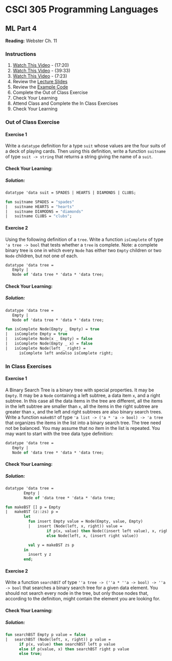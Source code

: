 # CSCI 305 Programming Languages

## ML Part 4

**Reading:** Webster Ch. 11

### Instructions
1. [Watch This Video](https://youtu.be/r-BGR8uxHnE) - (17:20)
2. [Watch This Video](https://youtu.be/COcI32UdYJs) - (39:33)
3. [Watch This Video](https://youtu.be/fwmMFkBREgY) - (7:23)
4. Review the [Lecture Slides](slides/Lecture22.pdf)
5. Review the [Example Code](https://github.com/CSCI305/csci305-ml-examples/blob/master/ml4.sml)
6. Complete the Out of Class Exercise
7. Check Your Learning
8. Attend Class and Complete the In Class Exercises
9. Check Your Learning

### Out of Class Exercise
#### Exercise 1
Write a `datatype` definition for a type `suit` whose values are the four suits of a deck of playing cards. Then using this definition, write a function `suitname` of type `suit -> string` that returns a string giving the name of a `suit`.

#### Check Your Learning:

##### Solution:
```ml
datatype 'data suit = SPADES | HEARTS | DIAMONDS | CLUBS;

fun suitname SPADES = "spades"
|   suitname HEARTS = "hearts"
|   suitname DIAMODNS = "diamonds"
|   suitname CLUBS = "clubs";
```

#### Exercise 2
Using the following definition of a `tree`. Write a function `isComplete` of type `'a tree -> bool` that tests whether a `tree` is complete. Note: a complete binary tree is one in which every `Node` has either two `Empty` children or two `Node` children, but not one of each.

```ml
datatype 'data tree =
   Empty |
   Node of 'data tree * 'data * 'data tree;
```

#### Check Your Learning:

##### Solution:
```ml
datatype 'data tree =
   Empty |
   Node of 'data tree * 'data * 'data tree;

fun isComplete Node(Empty _ Empty) = true
|   isComplete Empty = true
|   isComplete Node(x _ Empty) = false
|   isComplete Node(Empty _ x) = false
|   isComplete Node(left _ right) =
      isComplete left andalso isComplete right;
```

### In Class Exercises

#### Exercise 1
A Binary Search Tree is a binary tree with special properties. It may be `Empty`. It may be a `Node` containing a left subtree, a data item `x`, and a right subtree. In this case all the data items in the tree are different, all the items in the left subtree are smaller than `x`, all the items in the right subtree are greater than `x`, and the left and right subtrees are also binary search trees. Write a function `makeBST` of type `'a list -> ('a * 'a -> bool) -> 'a tree` that organizes the items in the list into a binary search tree. The tree need not be balanced. You may assume that no item in the list is repeated. You may want to start with the tree data type definition:

```ml
datatype 'data tree =
   Empty |
   Node of 'data tree * 'data * 'data tree;
```

#### Check Your Learning:

##### Solution:
```ml
datatype 'data tree =
        Empty |
        Node of 'data tree * 'data * 'data tree;

fun makeBST [] p = Empty
|   makeBST (z::zs) p =
        let
          fun insert Empty value = Node(Empty, value, Empty)
          |   insert (Node(left, x, right)) value =
                  if p(x, value) then Node((insert left value), x, right)
                  else Node(left, x, (insert right value))

          val y = makeBST zs p
        in
          insert y z
        end;
```

#### Exercise 2
Write a function `searchBST` of type `''a tree -> (''a * ''a -> bool) -> ''a -> bool` that searches a binary search tree for a given data element. You should not search every node in the tree, but only those nodes that, according to the definition, might contain the element you are looking for.

#### Check Your Learning:

##### Solution:

```ml
fun searchBST Empty p value = false
|   searchBST (Node(left, x, right)) p value =
      if p(x, value) then searchBST left p value
      else if p(value, x) then searchBST right p value
      else true;
```
